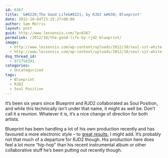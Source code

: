 ```yaml
---
id: 6367
title: '&#8220;The Good Life&#8221; by RJD2 &#038; Blueprint'
date: 2012-10-04T23:25:27+00:00
author: Sam Morris
layout: post
guid: http://www.lessonsix.com/?p=6367
permalink: /2012/10/the-good-life-by-rjd2-blueprint/
image:
  - http://www.lessonsix.com/wp-content/uploads/2012/10/soul-sit-white-back-8x10-1.jpeg
  - http://www.lessonsix.com/wp-content/uploads/2012/10/soul-sit-white-back-8x10-1.jpeg
dsq_thread_id:
  - 871758381
categories:
  - Uncategorized
tags:
  - Blueprint
  - RJD2
  - Soul Position
---
```

It&#8217;s been six years since Blueprint and RJD2 collaborated as Soul Position, and while this technically isn&#8217;t under that name, it might as well be. Don&#8217;t call it a reunion. Whatever it is, it&#8217;s a nice change of direction for both artists.

Blueprint has been handling a lot of his own production recently and has favoured a more electronic style &#8211; to [great results](http://www.lessonsix.com/2011/04/review-blueprints-adventures-in-counter-culture/), I might add. It&#8217;s probably not that much of a departure for RJD2 though. His production here does feel a lot more &#8220;hip-hop&#8221; than his recent instrumental album or other collaborative stuff he&#8217;s been putting out recently though.